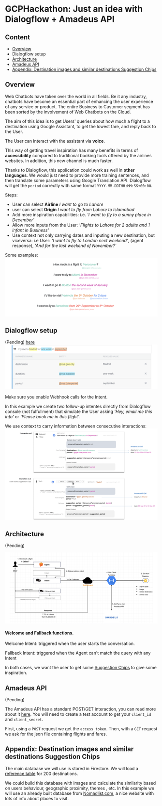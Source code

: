 # GCPHackathon: Just an idea with Dialogflow + Amadeus API
## Content
- [Overview](#overview)
- [Dialogflow setup](#dialogflow-setup)
- [Architecture](#architecture)
- [Amadeus API](#amadeusapi)
- [Appendix: Destination images and similar destinations Suggestion Chips](#appendix-destination-images-and-similar-destinations-suggestion-chips)


## Overview

Web Chatbots have taken over the world in all fields. Be it any industry, chatbots have become an essential part of enhancing the user experience of any service or product. The entire Business to Customer segment has been sorted by the involvement of Web Chatbots on the Cloud.

The aim of this idea is to get Users' queries about how much a flight to a destination using Google Assistant, to get the lowest fare, and reply back to the User.

The User can interact with the assistant via **voice**.

This way of getting travel inspiration has many benefits in terms of **accessibility** compared to traditional booking tools offered by the airlines websites. In addition, this new channel is much faster.

Thanks to Dialogflow, this application could work as well in **other languages**. We would just need to provide more training sentences, and then translate some parameters using Google Translation API. Dialogflow will get the `period` correctly with same format `YYYY-MM-DDTHH:MM:SS+00:00`.

Steps:
- User can select **Airline** *I want to go to Lahore*
- user can select **Origin** *I want to fly from Lahore to Islamabad*
- Add more inspiration capabilities: i.e. *'I want to fly to a sunny place in December'*
- Allow more inputs from the User: *'Flights to Lahore for 2 adults and 1 infant in Business'*
- Use context not only carrying dates and inputing a new destination, but viceversa: i.e User: *'I want to fly to London next weekend'*, (agent response), *'And for the last weekend of November?'*

Some examples:
![Screenshot](/assets/images/speeches.png)

## Dialogflow setup
(Pending) [here](https://cloud.google.com/dialogflow/docs/)
![Screenshot](/assets/images/dialogflow1.png)

Make sure you enable Webhook calls for the Intent.

In this example we create two follow-up intentes directly from Dialogflow console (not fulfullment) that simulate the User asking *'Hey, email me this info'* or *'Please book me in this flight'*.

We use context to carry information between consecutive interactions:
![Screenshot](/assets/images/contextdiagram.png)


## Architecture
(Pending)

![Screenshot](/assets/images/flow.png)


#### Welcome and Fallback functions.

Welcome Intent: triggered when the user starts the conversation.

Fallback Intent: triggered when the Agent can't match the query with any Intent

In both cases, we want the user to get some [Suggestion Chips](https://developers.google.com/actions/assistant/responses) to give some inspiration.

## Amadeus API
(Pending)

The Amadeus API has a standard POST/GET interaction, you can read more about it [here](https://developers.amadeus.com/self-service/category/air/api-doc/flight-low-fare-search/api-reference). You will need to create a test account to get your `client_id` and `client_secret`.

First, using a `POST` request we get the `access_token`. Then, with a `GET` request we ask for the json file containing flights and fares. 

## Appendix: Destination images and similar destinations Suggestion Chips

The main database we will use is stored in Firestore. We will load a [reference table](/assets/airport_codes_200.csv) for 200 destinations.

We could build this database with images and calculate the similarity based on users behaviour, geographic proximity, themes , etc. In this example we will use an already built database from [Nomadlist.com](https://nomadlist.com), a nice website with lots of info about places to visit. 

